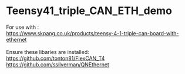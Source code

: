 # Teensy41_triple_CAN_ETH_demo

For use with :<br>
https://www.skpang.co.uk/products/teensy-4-1-triple-can-board-with-ethernet<br>
<br>
Ensure these libaries are installed:<br>
https://github.com/tonton81/FlexCAN_T4<br>
https://github.com/ssilverman/QNEthernet<br>
